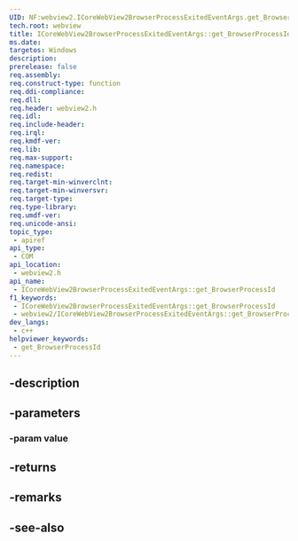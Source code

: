 ```yaml
---
UID: NF:webview2.ICoreWebView2BrowserProcessExitedEventArgs.get_BrowserProcessId
tech.root: webview
title: ICoreWebView2BrowserProcessExitedEventArgs::get_BrowserProcessId
ms.date: 
targetos: Windows
description: 
prerelease: false
req.assembly: 
req.construct-type: function
req.ddi-compliance: 
req.dll: 
req.header: webview2.h
req.idl: 
req.include-header: 
req.irql: 
req.kmdf-ver: 
req.lib: 
req.max-support: 
req.namespace: 
req.redist: 
req.target-min-winverclnt: 
req.target-min-winversvr: 
req.target-type: 
req.type-library: 
req.umdf-ver: 
req.unicode-ansi: 
topic_type:
 - apiref
api_type:
 - COM
api_location:
 - webview2.h
api_name:
 - ICoreWebView2BrowserProcessExitedEventArgs::get_BrowserProcessId
f1_keywords:
 - ICoreWebView2BrowserProcessExitedEventArgs::get_BrowserProcessId
 - webview2/ICoreWebView2BrowserProcessExitedEventArgs::get_BrowserProcessId
dev_langs:
 - c++
helpviewer_keywords:
 - get_BrowserProcessId
---
```


## -description

## -parameters

### -param value

## -returns

## -remarks

## -see-also


